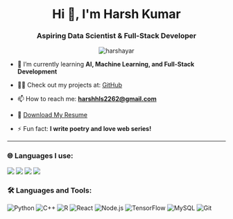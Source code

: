 <h1 align="center">Hi 👋, I'm Harsh Kumar</h1>
<h3 align="center">Aspiring Data Scientist & Full-Stack Developer</h3>

<p align="center">
  <img src="https://komarev.com/ghpvc/?username=harshayar&label=Profile%20views&color=0e75b6&style=flat" alt="harshayar" />
</p>

- 🌱 I’m currently learning **AI, Machine Learning, and Full-Stack Development**

- 👨‍💻 Check out my projects at: [GitHub](https://github.com/harshayar)

- 📫 How to reach me: **harshhls2262@gmail.com**

- 📄 [Download My Resume](https://github.com/harshayar/harshayar/raw/refs/heads/main/HARSH_KUMAR_RESUME.docx)

- ⚡ Fun fact: **I write poetry and love web series!**

---
### 🌐 Languages I use:
<p>
  <img src="https://img.shields.io/badge/Python-blue?style=for-the-badge&logo=python&logoColor=white"/>
  <img src="https://img.shields.io/badge/C++-00599C?style=for-the-badge&logo=c%2B%2B&logoColor=white"/>
  <img src="https://img.shields.io/badge/R-276DC3?style=for-the-badge&logo=r&logoColor=white"/>
  <img src="https://img.shields.io/badge/JavaScript-F7DF1E?style=for-the-badge&logo=javascript&logoColor=black"/>
</p>


### 🛠️ Languages and Tools:

<p align="left">
  <img src="https://img.shields.io/badge/Python-3670A0?style=for-the-badge&logo=python&logoColor=ffdd54" alt="Python"/>
  <img src="https://img.shields.io/badge/C++-00599C?style=for-the-badge&logo=c%2B%2B&logoColor=white" alt="C++"/>
  <img src="https://img.shields.io/badge/R-276DC3?style=for-the-badge&logo=r&logoColor=white" alt="R"/>
  <img src="https://img.shields.io/badge/React-20232A?style=for-the-badge&logo=react&logoColor=61DAFB" alt="React"/>
  <img src="https://img.shields.io/badge/Node.js-43853D?style=for-the-badge&logo=node-dot-js&logoColor=white" alt="Node.js"/>
  <img src="https://img.shields.io/badge/TensorFlow-FF6F00?style=for-the-badge&logo=tensorflow&logoColor=white" alt="TensorFlow"/>
  <img src="https://img.shields.io/badge/MySQL-00000F?style=for-the-badge&logo=mysql&logoColor=white" alt="MySQL"/>
  <img src="https://img.shields.io/badge/Git-F05032?style=for-the-badge&logo=git&logoColor=white" alt="Git"/>
  <img src="https://img.shields.io/badge/Flask-000000?style=for-the
